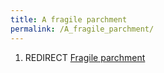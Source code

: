 ```yaml
---
title: A fragile parchment
permalink: /A_fragile_parchment/
---
```


1.  REDIRECT [Fragile parchment](Fragile_parchment "wikilink")